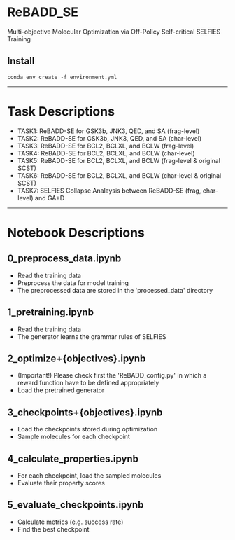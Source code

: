 # ReBADD_SE
Multi-objective Molecular Optimization via Off-Policy Self-critical SELFIES Training


## Install
```
conda env create -f environment.yml
```

----
# Task Descriptions
- TASK1: ReBADD-SE for GSK3b, JNK3, QED, and SA (frag-level)
- TASK2: ReBADD-SE for GSK3b, JNK3, QED, and SA (char-level)
- TASK3: ReBADD-SE for BCL2, BCLXL, and BCLW (frag-level)
- TASK4: ReBADD-SE for BCL2, BCLXL, and BCLW (char-level)
- TASK5: ReBADD-SE for BCL2, BCLXL, and BCLW (frag-level & original SCST)
- TASK6: ReBADD-SE for BCL2, BCLXL, and BCLW (char-level & original SCST)
- TASK7: SELFIES Collapse Analaysis between ReBADD-SE (frag, char-level) and GA+D

----
# Notebook Descriptions

## 0_preprocess_data.ipynb
- Read the training data
- Preprocess the data for model training
- The preprocessed data are stored in the 'processed_data' directory

## 1_pretraining.ipynb
- Read the training data
- The generator learns the grammar rules of SELFIES

## 2_optimize+{objectives}.ipynb
- (Important!) Please check first the 'ReBADD_config.py' in which a reward function have to be defined appropriately
- Load the pretrained generator

## 3_checkpoints+{objectives}.ipynb
- Load the checkpoints stored during optimization
- Sample molecules for each checkpoint

## 4_calculate_properties.ipynb
- For each checkpoint, load the sampled molecules
- Evaluate their property scores

## 5_evaluate_checkpoints.ipynb
- Calculate metrics (e.g. success rate)
- Find the best checkpoint
